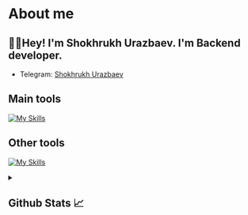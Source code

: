 # About me
<p><h2>👋🏻Hey! I'm Shokhrukh Urazbaev. I'm Backend developer.</h2></p>

- Telegram:                           [Shokhrukh Urazbaev](https://t.me/shokhdevoloper)
## Main tools
[![My Skills](https://skillicons.dev/icons?i=python,django)](https://skillicons.dev)

## Other tools
[![My Skills](https://skillicons.dev/icons?i=git,github,postgresql,sqlite,mysql,vscode,pycharm)](https://skillicons.dev)

<details>
  <summary><b><h2>Github Stats 📈 <h2></b></summary>
  <a href="https://https://github.com/Shokhrukh7urazbayev">
    <p align="left">
      <img src="https://github-profile-summary-cards.vercel.app/api/cards/profile-details?username=Shokhrukh7urazbayev&theme=github_dark">
      <img align="left" src="https://github-profile-summary-cards.vercel.app/api/cards/stats?username=Shokhrukh7urazbayev&theme=github_dark">
      <img align="left" src="https://github-profile-summary-cards.vercel.app/api/cards/productive-time?username=Shokhrukh7urazbayev&theme=github_dark&utcOffset=5"><br>
    </p>
  </a> 
</details>
